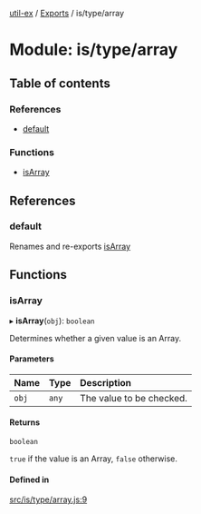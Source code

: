[util-ex](../README.md) / [Exports](../modules.md) / is/type/array

# Module: is/type/array

## Table of contents

### References

- [default](is_type_array.md#default)

### Functions

- [isArray](is_type_array.md#isarray)

## References

### default

Renames and re-exports [isArray](is_type_array.md#isarray)

## Functions

### isArray

▸ **isArray**(`obj`): `boolean`

Determines whether a given value is an Array.

#### Parameters

| Name | Type | Description |
| :------ | :------ | :------ |
| `obj` | `any` | The value to be checked. |

#### Returns

`boolean`

`true` if the value is an Array, `false` otherwise.

#### Defined in

[src/is/type/array.js:9](https://github.com/snowyu/util-ex.js/blob/8694781/src/is/type/array.js#L9)
